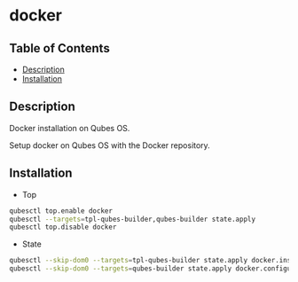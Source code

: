 # docker

## Table of Contents

* [Description](#description)
* [Installation](#installation)

## Description

Docker installation on Qubes OS.

Setup docker on Qubes OS with the Docker repository.

## Installation

- Top
```sh
qubesctl top.enable docker
qubesctl --targets=tpl-qubes-builder,qubes-builder state.apply
qubesctl top.disable docker
```

- State
```sh
qubesctl --skip-dom0 --targets=tpl-qubes-builder state.apply docker.install
qubesctl --skip-dom0 --targets=qubes-builder state.apply docker.configure
```
